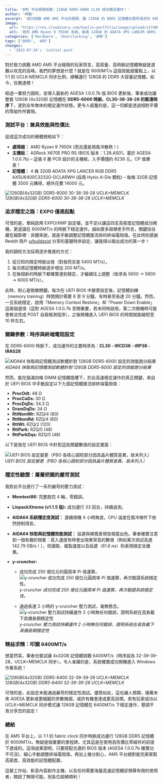 ```yaml
---
title: 'AM5 平台極限挑戰：128GB DDR5-6000 CL30 成功穩定運作！'
author: '林翰'
excerpt: '成功挑戰 AMD AM5 平台的極限，讓 128GB 的 DDR5 記憶體在眾所渴求的 6000MT/s 最佳效能點上，達成全年無休的穩定運作。'
image:
  url: 'https://res.cloudinary.com/hanlin-portfolio/image/upload/v1748982006/am5-128gb-ddr5-6000-xpg-lancer-ram-cpu-cooler-installed_fcccen.webp'
  alt: '我的 AMD Ryzen 9 7950X 系統，插滿 128GB 的 ADATA XPG LANCER DDR5 記憶體。'
categories: ['Hardware', 'Overclocking', 'AMD']
tags: ['DDR5', 'AM5']
changes:
  - '2023-07-26': 'initial post'
---
```


對於致力挑戰 AMD AM5 平台極限的玩家而言，高容量、高時脈記憶體無疑是道難以攻克的高峰。我們的夢想是什麼？就是在 6000MT/s 這個效能甜蜜點上，以 1:1 的 UCLK:MEMCLK 同步比例，順暢運行 128GB 的 DDR5 大容量記憶體。如今，任務達標！

經過一番努力調校，並導入最新的 AGESA 1.0.0.7b 版 BIOS 更新後，筆者成功讓整套 128GB (4x32GB) 記憶體在 **DDR5-6000 時脈、CL30-38-38-28 的緊湊時序**下，達到全年無休的穩定運作狀態。更令人振奮的是，這一切都是透過相對平價的零組件所實現。

### 測試平台：兼具效能與性價比

促成這次成功的硬體規格如下：

- **處理器：** AMD Ryzen 9 7950X (而且還是用風冷散熱！)
- **主機板：** ASRock X670E PRO RS (BIOS 版本：1.28.AS01，基於 AGESA 1.0.0.7b) – 這張 8 層 PCB 設計的主機板，入手價僅約 8239 元，CP 值爆表！
- **記憶體：** 4 條 32GB ADATA XPG LANCER RGB DDR5 AX5U6400C3232G-DCLARWH (採用 Hynix A-Die 顆粒) – 每條 32GB 記憶體 3500 元購得，總共花費 14000 元。

![128GB(4x32GB) DDR5-6000 30-38-38-28 UCLK=MEMCLK](https://res.cloudinary.com/hanlin-portfolio/image/upload/v1748982006/am5-128gb-ddr5-6000-system-info-stability-test-linpack_tbsrby.jpg)_128GB(4x32GB) DDR5-6000 30-38-38-28 UCLK=MEMCLK_

### 追求穩定之路：EXPO 僅是起點

可惜的是，單純啟用 EXPO/XMP 設定檔，並不足以讓這四支高密度記憶體成功開機，更遑論在 6000MT/s 的時脈下穩定運作。誠如眾多超頻老手所言，關鍵往往藏在細節裡：具體來說，就是手動調整記憶體匯流排的終端電阻值。在此特別感謝 Reddit 用戶 [u/buildzoid](https://www.reddit.com/user/buildzoid/) 分享的基礎時序設定，讓我得以踏出成功的第一步！

我的調校方法採用逐步推進的方式：

1.  從已知的穩定時脈出發（對我而言是 5400 MT/s）。
2.  每次將記憶體時脈逐步增加 200 MT/s。
3.  在每個新的時脈下都確實達到穩定，才繼續往上調整（依序為 5600 -> 5800 -> 6000 MT/s）。

此時，耐心是致勝關鍵。每次在 UEFI BIOS 中變更設定後，記憶體訓練（memory training）時間預計需要 8 至 9 分鐘，有時甚至長達 20 分鐘。然而，一旦系統穩定，啟用「Memory Context Restore」_和_「Power Down Enable」這兩個選項（這對 AGESA 1.0.0.7b 至關重要，若未同時啟用，第二次開機時可能會無法完成 POST 自我檢測程序），之後開機進入 UEFI BIOS 的時間就能縮短至 10 秒左右。

### 關鍵參數：時序與終端電阻設定

在 DDR5-6000 時脈下，成功運作的主要時序為：**CL30 - tRCD38 - tRP38 - tRAS28**

![AIDA64 快取與記憶體測試軟體針對 128GB DDR5-6000 設定的效能跑分結果](https://res.cloudinary.com/hanlin-portfolio/image/upload/v1748982005/am5-128gb-ddr5-6000-aida64-cache-memory-benchmark-6000mtps_my6drt.png)_AIDA64 快取與記憶體測試軟體針對 128GB DDR5-6000 設定的效能跑分結果_

然而，能在插滿四條 DIMM 記憶體插槽下，於此高速穩定運作的真正關鍵，來自於 UEFI BIOS 中手動設定以下九個記憶體匯流排終端電阻值：

- **ProcOdt:** 48 Ω
- **ProcCaDs:** 30 Ω
- **ProcDqDs:** 34.3 Ω
- **DramDqDs:** 34 Ω
- **RttNomWr:** RZQ/4 (60)
- **RttNomRd:** RZQ/4 (60)
- **RttWt:** RZQ/2 (120)
- **RttPark:** RZQ/5 (48)
- **RttParkDqs:** RZQ/5 (48)

以下是我在 UEFI BIOS 中針對這些關鍵數值的設定畫面：

![UEFI BIOS 設定變更（PBO 各核心調校部分因具晶片體質差異，故未列入）](https://res.cloudinary.com/hanlin-portfolio/image/upload/v1748982005/am5-128gb-ddr5-6000-bios-oc-tweaker-dram-timings_iaant4.png)_UEFI BIOS 設定變更（PBO 各核心調校部分因具晶片體質差異，故未列入）_

### 穩定性驗證：層層把關的嚴苛測試

我對此平台進行了一系列嚴苛的壓力測試：

- **Memtest86:** 完整跑完 4 輪，零錯誤。
- **LinpackXtreme (v1.1.5 版):** 成功運行 33 回合，持續過測。
- **AIDA64 系統穩定度測試：** 連續燒機 4 小時無虞，CPU 溫度在風冷條件下依然控制得宜。
- **AIDA64 快取與記憶體效能測試：** 延遲與頻寬表現皆相當出色。筆者確實注意到一個有趣的現象：寫入速度有時會出現異常高的數值（例如某次測試高達 142.79 GB/s！），但讀取、複製速度以及延遲（61.6 ns）則表現穩定且優異。
- **y-cruncher:**

  - 成功完成 250 億位元的圓周率 Pi 值運算。
    ![y-cruncher 成功完成 250 億位元圓周率 Pi 值運算，再次驗證系統穩定性。](https://res.cloudinary.com/hanlin-portfolio/image/upload/v1748982005/am5-128gb-ddr5-6000-y-cruncher-pi-25b-benchmark_juatv0.png)_y-cruncher 成功完成 250 億位元圓周率 Pi 值運算，再次驗證系統穩定性。_

  - 通過長達 2 小時的 y-cruncher 壓力測試，毫無懸念。
    ![y-cruncher 壓力測試持續運作 2 小時無任何錯誤，證明系統在高負載下具備長期穩定性](https://res.cloudinary.com/hanlin-portfolio/image/upload/v1748982005/am5-128gb-ddr5-6000-y-cruncher-component-stress-test_wpzqct.webp)_y-cruncher 壓力測試持續運作 2 小時無任何錯誤，證明系統在高負載下具備長期穩定性_

### 精益求精：叩關 6400MT/s

想當然耳，筆者也嘗試讓 4x32GB 記憶體挑戰 6400MT/s（時序設為 32-39-39-28，UCLK=MEMCLK 同步）。令人雀躍的是，系統確實成功開機進入 Windows 作業系統！

![128GB(4x32GB) DDR5-6400 32-39-39-28 UCLK=MEMCLK](https://res.cloudinary.com/hanlin-portfolio/image/upload/v1748982005/am5-128gb-ddr5-6000-zentimings-aida64-benchmark-6400mtps-profile_e4rt1q.webp)_128GB(4x32GB) DDR5-6400 32-39-39-28 UCLK=MEMCLK_

可惜的是，此設定未能通過嚴苛的穩定性測試。儘管如此，這也讓人預期，隨著未來 AGESA 更新或更細膩的參數微調，或許有機會達成更高目標。若有玩家成功以 UCLK=MEMCLK 同步模式讓 128GB 記憶體在 6400MT/s 下穩定運作，懇請不吝分享您的設定！

### 總結

在 AM5 平台上，以 1:1 的 fabric clock 同步時脈成功運行 128GB DDR5 記憶體於 6000MT/s，無疑是個重要的里程碑，尤其這是在使用高性價比零組件的前提下達成的。這項成果證明，只要搭配合適的 BIOS 版本 (AGESA 1.0.0.7b 確實功不可沒)、細心手動調整終端電阻值，再加上幾分耐心，AM5 平台絕對能完美駕馭高密度、高效能的記憶體配置。

這替工作站、影音內容創作主機，以及任何需要海量高速記憶體卻預算有限的使用者，開啟了無限可能。祝各位超頻順利！
